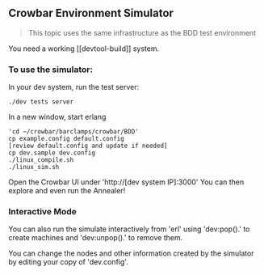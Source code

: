 ##  Crowbar Environment Simulator

> This topic uses the same infrastructure as the BDD test environment

You need a working [[devtool-build]] system.

### To use the simulator:

In your dev system, run the test server:

    ./dev tests server

In a new window, start erlang

    'cd ~/crowbar/barclamps/crowbar/BDD'
    cp example.config default.config
    [review default.config and update if needed]
    cp dev.sample dev.config
    ./linux_compile.sh
    ./linux_sim.sh

Open the Crowbar UI under 'http://[dev system IP]:3000'
You can then explore and even run the Annealer!

### Interactive Mode

You can also run the simulate interactively from 'erl' using 'dev:pop().' to create machines and 'dev:unpop().' to remove them.

You can change the nodes and other information created by the simulator by editing your copy of 'dev.config'.
